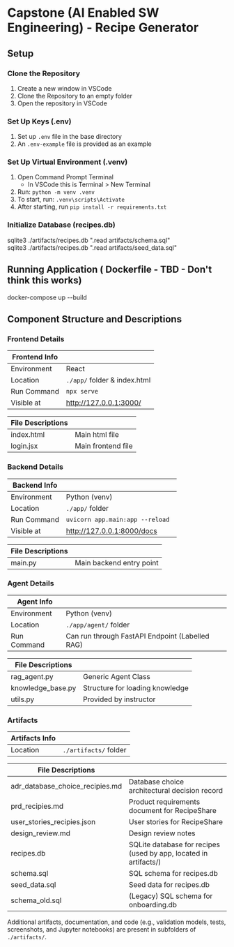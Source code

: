 # Capstone (AI Enabled SW Engineering) - Recipe Generator
## Setup
### Clone the Repository
1. Create a new window in VSCode
1. Clone the Repository to an empty folder
1. Open the repository in VSCode

### Set Up Keys (.env)
1. Set up ```.env``` file in the base directory
1. An ```.env-example``` file is provided as an example

### Set Up Virtual Environment (.venv)
1. Open Command Prompt Terminal
    * In VSCode this is Terminal > New Terminal
1. Run: ```python -m venv .venv```
1. To start, run:  ```.venv\scripts\Activate```
1. After starting, run ```pip install -r requirements.txt```

### Initialize Database (recipes.db)
sqlite3 ./artifacts/recipes.db ".read artifacts/schema.sql"                             
sqlite3 ./artifacts/recipes.db ".read artifacts/seed_data.sql"

## Running Application ( Dockerfile - TBD - Don't think this works)
docker-compose up --build

## Component Structure and Descriptions
### Frontend Details

| Frontend Info   |  |
|------------|---------------------|
| Environment | React      |
| Location  | ```./app/``` folder & index.html |
| Run Command | ```npx serve``` |
| Visible at | http://127.0.0.1:3000/ |

| File Descriptions |   |
|------------|---------------------|
| index.html | Main html file      |
| login.jsx  | Main frontend file  |

### Backend Details
| Backend Info   |  |
|---------------|---------------------|
| Environment   | Python (venv)       |
| Location      | `./app/` folder     |
| Run Command   | ```uvicorn app.main:app --reload ```  |
| Visible at    | http://127.0.0.1:8000/docs |

| File Descriptions   |   |
|---------------------|---------------------|
| main.py             | Main backend entry point |

### Agent Details
| Agent Info   |  |
|--------------|-----------------------------|
| Environment  | Python (venv)               |
| Location     | `./app/agent/` folder       |
| Run Command  | Can run through FastAPI Endpoint (Labelled RAG) |

| File Descriptions   |   |
|---------------------|-----------------------------|
| rag_agent.py        | Generic Agent Class          |
| knowledge_base.py   | Structure for loading knowledge |
| utils.py            | Provided by instructor       |
### Artifacts
| Artifacts Info   |   |
|---------------------|-----------------------------|
| Location     | `./artifacts/` folder       |

| File Descriptions   |   |
|---------------------|-----------------------------|
| adr_database_choice_recipies.md | Database choice architectural decision record |
| prd_recipies.md               | Product requirements document for RecipeShare |
| user_stories_recipies.json    | User stories for RecipeShare                 |
| design_review.md              | Design review notes                          |
| recipes.db                    | SQLite database for recipes (used by app, located in artifacts/) |
| schema.sql                    | SQL schema for recipes.db                    |
| seed_data.sql                 | Seed data for recipes.db                     |
| schema_old.sql                | (Legacy) SQL schema for onboarding.db        |

Additional artifacts, documentation, and code (e.g., validation models, tests, screenshots, and Jupyter notebooks) are present in subfolders of `./artifacts/`.


